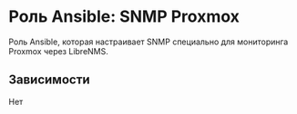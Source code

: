# Роль Ansible: SNMP Proxmox

Роль Ansible, которая настраивает SNMP специально для мониторинга Proxmox через LibreNMS.

## Зависимости

Нет
